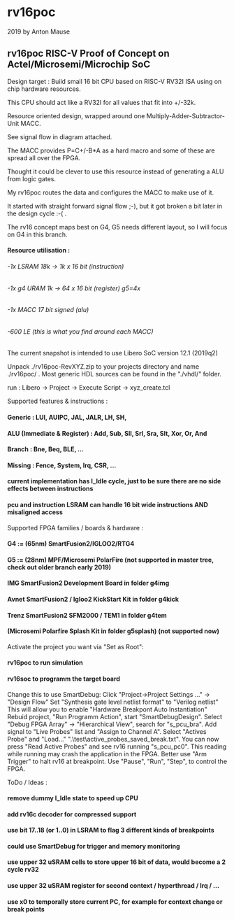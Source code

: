 
# rv16poc

 2019 by Anton Mause

## rv16poc RISC-V Proof of Concept on Actel/Microsemi/Microchip SoC

Design target : Build small 16 bit CPU based on RISC-V RV32I ISA using on chip hardware resources.

This CPU should act like a RV32I for all values that fit into +/-32k.

Resource oriented design, wrapped around one Multiply-Adder-Subtractor-Unit MACC.

See signal flow in diagram attached.

The MACC provides P=C+/-B*A as a hard macro and some of these are spread all over the FPGA.

Thought it could be clever to use this resource instead of generating a ALU from logic gates.

My rv16poc routes the data and configures the MACC to make use of it.

It started with straight forward signal flow ;-), but it got broken a bit later in the design cycle :-( .

The rv16 concept maps best on G4, G5 needs different layout, so I will focus on G4 in this branch.

#### Resource utilisation :

###### -1x LSRAM 18k  -> 1k x 16 bit (instruction)
###### -1x g4 URAM 1k -> 64 x 16 bit (register) g5=4x
###### -1x MACC  17 bit signed (alu)
###### -600 LE  (this is what you find around each MACC)

The current snapshot is intended to use Libero SoC version 12.1 (2019q2)

Unpack ./rv16poc-RevXYZ.zip to your projects directory and name ./rv16poc/ .
Most generic HDL sources can be found in the "./vhdl/" folder.

run : Libero -> Project -> Execute Script -> xyz_create.tcl

Supported features & instructions :

#### Generic : LUI, AUIPC, JAL, JALR, LH, SH,
#### ALU (Immediate & Register) : Add, Sub, Sll, Srl, Sra, Slt, Xor, Or, And
#### Branch : Bne, Beq, BLE, ...
#### Missing : Fence, System, Irq, CSR, ...
#### current implementation has I_Idle cycle, just to be sure there are no side effects between instructions
#### pcu and instruction LSRAM can handle 16 bit wide instructions AND misaligned access

Supported FPGA families / boards & hardware :

#### G4 := (65nm)  SmartFusion2/IGLOO2/RTG4
#### G5 := (28nm)  MPF/Microsemi PolarFire  (not supported in master tree, check out older branch early 2019)

#### IMG SmartFusion2 Development Board in folder g4img
#### Avnet SmartFusion2 / Igloo2 KickStart Kit in folder g4kick
#### Trenz SmartFusion2 SFM2000 / TEM1 in folder g4tem

#### (Microsemi Polarfire Splash Kit in folder g5splash) (not supported now)

Activate the project you want via "Set as Root":
#### rv16poc to run simulation
#### rv16soc to programm the target board

Change this to use SmartDebug:
Click "Project->Project Settings ..." -> "Design Flow"
Set "Synthesis gate level netlist format" to "Verilog netlist"
This will allow you to enable "Hardware Breakpont Auto Instantiation"
Rebuid project, "Run Programm Action", start "SmartDebugDesign".
Select "Debug FPGA Array" -> "Hierarchical View", search for "s_pcu_bra".
Add signal to "Live Probes" list and "Assign to Channel A".
Select "Actives Probe" and "Load..." ".\test\active_probes_saved_break.txt".
You can now press "Read Active Probes" and see rv16 running "s_pcu_pc0".
This reading while running may crash the application in the FPGA.
Better use "Arm Trigger" to halt rv16 at breakpoint.
Use "Pause", "Run", "Step", to control the FPGA.


ToDo / Ideas :

#### remove dummy I_Idle state to speed up CPU
#### add rv16c decoder for compressed support
#### use bit 17..18 (or 1..0) in LSRAM to flag 3 different kinds of breakpoints
#### could use SmartDebug for trigger and memory monitoring
#### use upper 32 uSRAM cells to store upper 16 bit of data, would become a 2 cycle rv32
#### use upper 32 uSRAM register for second context / hyperthread / Irq / ...
#### use x0 to temporally store current PC, for example for context change or break points
